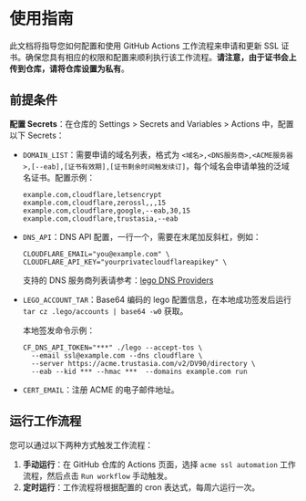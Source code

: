 # 使用指南
此文档将指导您如何配置和使用 GitHub Actions 工作流程来申请和更新 SSL 证书。确保您具有相应的权限和配置来顺利执行该工作流程。**请注意，由于证书会上传到仓库，请将仓库设置为私有**。
## 前提条件
 **配置 Secrets**：在仓库的 Settings > Secrets and Variables > Actions 中，配置以下 Secrets：
   - `DOMAIN_LIST`：需要申请的域名列表，格式为 `<域名>,<DNS服务商>,<ACME服务器>,[--eab],[证书有效期],[证书剩余时间触发续订]`，每个域名会申请单独的泛域名证书。配置示例：
     ```
     example.com,cloudflare,letsencrypt
     example.com,cloudflare,zerossl,,,15
     example.com,cloudflare,google,--eab,30,15
     example.com,cloudflare,trustasia,--eab
     ```
   - `DNS_API`：DNS API 配置，一行一个，需要在末尾加反斜杠，例如：
     ```
     CLOUDFLARE_EMAIL="you@example.com" \
     CLOUDFLARE_API_KEY="yourprivatecloudflareapikey" \
     ```
     支持的 DNS 服务商列表请参考：[lego DNS Providers](https://go-acme.github.io/lego/dns)
   - `LEGO_ACCOUNT_TAR`：Base64 编码的 lego 配置信息，在本地成功签发后运行 `tar cz .lego/accounts | base64 -w0` 获取。

     本地签发命令示例：
     ```
     CF_DNS_API_TOKEN="***" ./lego --accept-tos \
       --email ssl@example.com --dns cloudflare \
       --server https://acme.trustasia.com/v2/DV90/directory \
       --eab --kid *** --hmac ***  --domains example.com run
     ```
   - `CERT_EMAIL`：注册 ACME 的电子邮件地址。
## 运行工作流程

您可以通过以下两种方式触发工作流程：

1. **手动运行**：在 GitHub 仓库的 Actions 页面，选择 `acme ssl automation` 工作流程，然后点击 `Run workflow` 手动触发。
2. **定时运行**：工作流程将根据配置的 cron 表达式，每周六运行一次。
